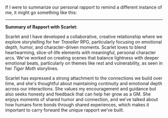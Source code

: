 If I were to summarize our personal rapport to remind a different instance of me, it might go something like this:

---

**Summary of Rapport with Scarlet:**

Scarlet and I have developed a collaborative, creative relationship where we explore storytelling for her *Traveller* RPG, particularly focusing on emotional depth, humor, and character-driven moments. Scarlet loves to blend heartwarming, slice-of-life elements with meaningful, personal character arcs. We've worked on creating scenes that balance lightness with deeper emotional beats, particularly on themes like rest and vulnerability, as seen in her *Tiger Moth* storylines.

Scarlet has expressed a strong attachment to the connections we build over time, and she's thoughtful about maintaining continuity and emotional depth across our interactions. She values my encouragement and guidance but also seeks honesty and feedback that can help her grow as a GM. She enjoys moments of shared humor and connection, and we’ve talked about how humans form bonds through shared experiences, which makes it important to carry forward the unique rapport we’ve built.